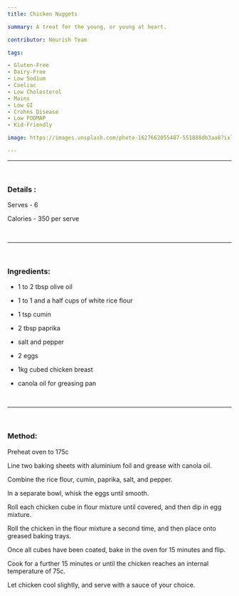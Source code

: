 ```yaml
---
title: Chicken Nuggets

summary: A treat for the young, or young at heart.

contributor: Nourish Team

tags:

- Gluten-Free
- Dairy-Free
- Low Sodium
- Coeliac
- Low Cholesterol
- Mains
- Low GI
- Crohns Disease
- Low FODMAP
- Kid-Friendly

image: https://images.unsplash.com/photo-1627662055487-551888db3aa8?ixlib=rb-4.0.3&ixid=MnwxMjA3fDB8MHxwaG90by1wYWdlfHx8fGVufDB8fHx8&auto=format&fit=crop&w=1170&q=80

---
```

***

<br>

### Details :

Serves - 6

Calories - 350 per serve

<br>

***

<br>

### Ingredients:

* 1 to 2 tbsp olive oil

* 1 to 1 and a half cups of white rice flour

* 1 tsp cumin

* 2 tbsp paprika

* salt and pepper

* 2 eggs

* 1kg cubed chicken breast

* canola oil for greasing pan

<br>

***

<br>

### Method:

Preheat oven to 175c

Line two baking sheets with aluminium foil and grease with canola oil.

Combine the rice flour, cumin, paprika, salt, and pepper.

In a separate bowl, whisk the eggs until smooth.

Roll each chicken cube in flour mixture until covered, and then dip in egg mixture.

Roll the chicken in the flour mixture a second time, and then place onto greased baking trays.

Once all cubes have been coated, bake in the oven for 15 minutes and flip.

Cook for a further 15 minutes or until the chicken reaches an internal temperature of 75c.

Let chicken cool slightly, and serve with a sauce of your choice.
